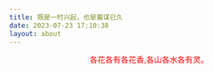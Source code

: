 ```yaml
---
title: 既是一时兴起，也是蓄谋已久
date: 2023-07-23 17:10:38
layout: about
---
```


<p style="text-align:center;color:red">各花各有各花香,各山各水各有灵。</p>